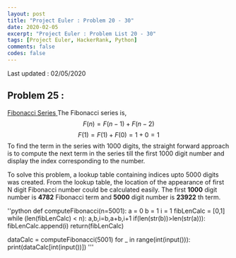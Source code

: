 ```yaml
---
layout: post
title: "Project Euler : Problem 20 - 30"
date: 2020-02-05
excerpt: "Project Euler : Problem List 20 - 30"
tags: [Project Euler, HackerRank, Python]
comments: false
codes: false
---
```

Last updated : 02/05/2020

## Problem 25 : <a href="https://projecteuler.net/problem=25" target="_blank">
Fibonacci Series </a>
The Fibonacci series is, <br/>
$$ F(n) = F(n-1) + F(n-2) $$
$$ F(1) = F(1) + F(0) = 1 + 0 = 1 $$
To find the term in the series with 1000 digits, the straight forward approach is to
compute the next term in the series till the first 1000 digit number and display the
index corresponding to the number.

To solve this problem, a lookup table containing indices upto 5000 digits was created.
From the lookup table, the location of the appearance of first N digit Fibonacci number
could be calculated easily.
The first **1000** digit number is **4782** Fibonacci term and **5000** digit number is **23922** th term.

''python
def computeFibonacci(n=5001):
    a = 0
    b = 1
    i = 1
    fibLenCalc = [0,1]
    while (len(fibLenCalc) < n):
        a,b,i=b,a+b,i+1
        if(len(str(b))>len(str(a))):
            fibLenCalc.append(i)
    return(fibLenCalc)

dataCalc = computeFibonacci(5001)
for _ in range(int(input())):
    print(dataCalc[int(input())])
'''
